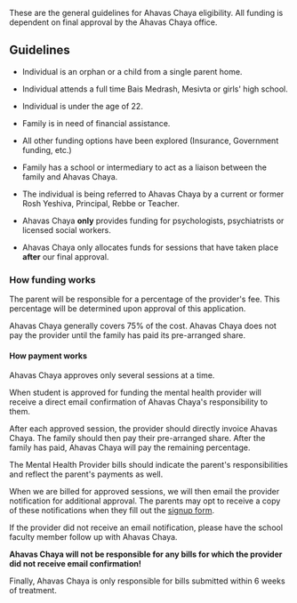 These are the general guidelines for Ahavas Chaya eligibility.
All funding is dependent on final approval by the Ahavas Chaya office.

## Guidelines

* Individual is an orphan or a child from a single parent home.
* Individual attends a full time Bais Medrash, Mesivta or girls' high school.
* Individual is under the age of 22.
* Family is in need of financial assistance. 
* All other funding options have been explored (Insurance, Government funding, etc.)
* Family has a school or intermediary to act as a liaison between the family and Ahavas Chaya.  
* The individual is being referred to Ahavas Chaya by a current or former Rosh Yeshiva, Principal, Rebbe or Teacher.

* Ahavas Chaya **only** provides funding for psychologists, psychiatrists or licensed social workers.
* Ahavas Chaya only allocates funds for sessions that have taken place **after** our final approval.


### How funding works

The parent will be responsible for a percentage of the provider's fee. This percentage will be determined upon approval of this application.

Ahavas Chaya generally covers 75% of the cost.
Ahavas Chaya does not pay the provider until the family has paid its pre-arranged share.

#### How payment works

Ahavas Chaya approves only several sessions at a time.

When student is approved for funding the mental health provider will receive a direct  email confirmation of Ahavas Chaya's responsibility to them. 

After each approved session, the provider should directly invoice Ahavas Chaya.
The family should then pay their pre-arranged share.
After the family has paid, Ahavas Chaya will pay the remaining percentage.

The Mental Health Provider bills should indicate the parent's responsibilities and reflect the parent's payments as well.

When we are billed for approved sessions, we will then email the provider notification for additional approval. The parents may opt to receive a copy of these notifications when they fill out the [signup form](/apply/parents).

If the provider did not receive an email notification, please have the school faculty member follow up with Ahavas Chaya.

**Ahavas Chaya will not be responsible for any bills for which the provider did not receive email confirmation!**

Finally, Ahavas Chaya is only responsible for bills submitted within 6 weeks of treatment.